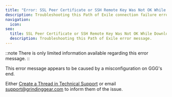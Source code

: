 ```yaml
---
title: "Error: SSL Peer Certificate or SSH Remote Key Was Not OK While Downloading"
description: Troubleshooting this Path of Exile connection failure error message
navigation:
  icon:
seo:
  title: SSL Peer Certificate or SSH Remote Key Was Not OK While Downloading
  description: Troubleshooting this Path of Exile error message.
---
```


::note
There is only limited information available regarding this error message.
::

This error message appears to be caused by a misconfiguration on GGG's end.

Either [Create a Thread in Technical Support](/miscellaneous/other/create-a-thread-in-technical-support) or email support@grindinggear.com to inform them of the issue.